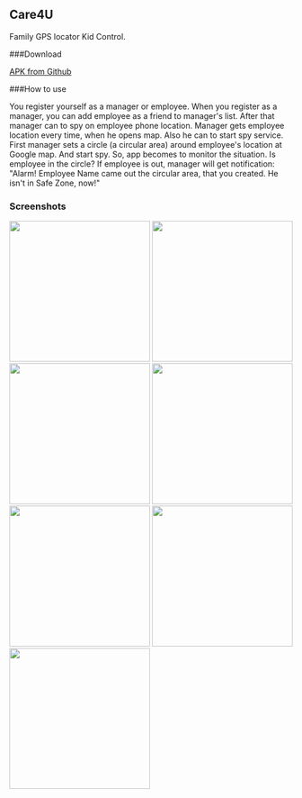 ## Care4U

Family GPS locator Kid Control. 

###Download

[APK from Github](https://github.com/SergeyBurlaka/Care4UApp/blob/master/APK/Care4U.apk)  

###How to use 

You register yourself as a manager or employee. When you register as a manager, you can add employee as a friend to manager's list.  After that manager can to spy on employee phone location. 
Manager gets employee location  every time, when he opens map. 
Also he can to start spy service. First manager sets a circle (a circular area) around employee's location at Google map. And start spy. So, app becomes to monitor the situation. Is employee in the circle? If employee is out, manager will get notification: "Alarm! Employee Name came out the circular area, that you created. He isn't in Safe Zone, now!"

### Screenshots

<img src="https://cloud.githubusercontent.com/assets/21062067/17781771/4f5a5eb8-6579-11e6-9c42-2ab4f3b368f2.png" width="250">
<img src="https://cloud.githubusercontent.com/assets/21062067/17880935/81f4ae80-6909-11e6-843e-dbb6004ea99a.jpg" width="250">
<img src="https://cloud.githubusercontent.com/assets/21062067/17784579/afff230a-6585-11e6-814c-b61133982493.jpg" width="250">
<img src="https://cloud.githubusercontent.com/assets/21062067/17880894/21e59dd8-6909-11e6-875d-6f6bc8ea29d8.jpg" width="250">
<img src="https://cloud.githubusercontent.com/assets/21062067/17783801/52ef9d78-6582-11e6-880b-ae11ea062a0e.jpg" width="250">
<img src="https://cloud.githubusercontent.com/assets/21062067/17784109/e5775284-6583-11e6-89a7-84be54d7ac5f.jpg" width="250">
<img src="https://cloud.githubusercontent.com/assets/21062067/17784962/6d716aaa-6587-11e6-8c95-f5e2c6efa74e.jpg" width="250">
